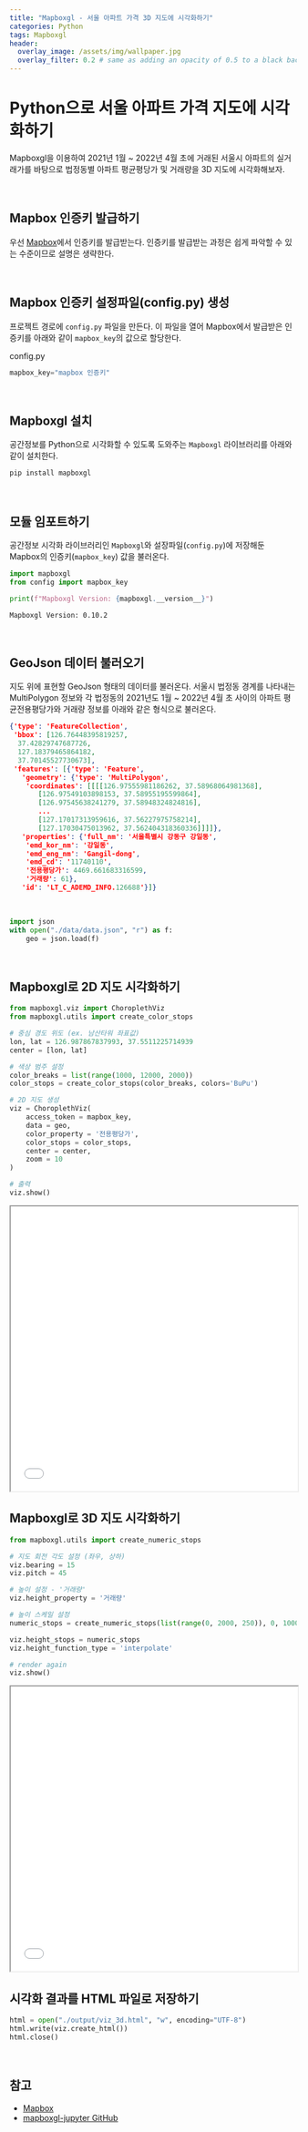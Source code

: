 ```yaml
---
title: "Mapboxgl - 서울 아파트 가격 3D 지도에 시각화하기"
categories: Python
tags: Mapboxgl
header:
  overlay_image: /assets/img/wallpaper.jpg
  overlay_filter: 0.2 # same as adding an opacity of 0.5 to a black background
---
```


# Python으로 서울 아파트 가격 지도에 시각화하기

Mapboxgl을 이용하여 2021년 1월 ~ 2022년 4월 초에 거래된 서울시 아파트의 실거래가를 바탕으로 법정동별 아파트 평균평당가 및 거래량을 3D 지도에 시각화해보자.

<br>

## Mapbox 인증키 발급하기

우선 [Mapbox](https://www.mapbox.com/)에서 인증키를 발급받는다. 인증키를 발급받는 과정은 쉽게 파악할 수 있는 수준이므로 설명은 생략한다.

<br>

## Mapbox 인증키 설정파일(config.py) 생성

프로젝트 경로에 `config.py` 파일을 만든다. 이 파일을 열어 Mapbox에서 발급받은 인증키를 아래와 같이 `mapbox_key`의 값으로 할당한다.

config.py
```python
mapbox_key="mapbox 인증키"
```

<br>

## Mapboxgl 설치

공간정보를 Python으로 시각화할 수 있도록 도와주는 `Mapboxgl` 라이브러리를 아래와 같이 설치한다. 

```bash
pip install mapboxgl
```

<br>

## 모듈 임포트하기

공간정보 시각화 라이브러리인 `Mapboxgl`와 설장파일(`config.py`)에 저장해둔 Mapbox의 인증키(`mapbox_key`) 값을 불러온다.


```python
import mapboxgl
from config import mapbox_key

print(f"Mapboxgl Version: {mapboxgl.__version__}")
```

    Mapboxgl Version: 0.10.2
    

<br>

## GeoJson 데이터 불러오기

지도 위에 표현할 GeoJson 형태의 데이터를 불러온다. 서울시 법정동 경계를 나타내는 MultiPolygon 정보와 각 법정동의 2021년도 1월 ~ 2022년 4월 초 사이의 아파트 평균전용평당가와 거래량 정보를 아래와 같은 형식으로 불러온다.

```json
{'type': 'FeatureCollection',
 'bbox': [126.76448395819257,
  37.42829747687726,
  127.18379465864182,
  37.70145527730673],
 'features': [{'type': 'Feature',
   'geometry': {'type': 'MultiPolygon',
    'coordinates': [[[[126.97555981186262, 37.58968064981368],
       [126.97549103898153, 37.58955195599864],
       [126.97545638241279, 37.58948324824816],
       ...
       [127.17017313959616, 37.56227975758214],
       [127.17030475013962, 37.562404318360336]]]]},
   'properties': {'full_nm': '서울특별시 강동구 강일동',
    'emd_kor_nm': '강일동',
    'emd_eng_nm': 'Gangil-dong',
    'emd_cd': '11740110',
    '전용평당가': 4469.661683316599,
    '거래량': 61},
   'id': 'LT_C_ADEMD_INFO.126688'}]}
```


<br>

```python
import json
with open("./data/data.json", "r") as f:
    geo = json.load(f)
```

<br>

## Mapboxgl로 2D 지도 시각화하기


```python
from mapboxgl.viz import ChoroplethViz
from mapboxgl.utils import create_color_stops

# 중심 경도 위도 (ex. 남산타워 좌표값)
lon, lat = 126.987867837993, 37.5511225714939
center = [lon, lat]

# 색상 범주 설정
color_breaks = list(range(1000, 12000, 2000))
color_stops = create_color_stops(color_breaks, colors='BuPu')

# 2D 지도 생성
viz = ChoroplethViz(
    access_token = mapbox_key,
    data = geo,
    color_property = '전용평당가',
    color_stops = color_stops,
    center = center,
    zoom = 10
)

# 출력
viz.show()
```

<iframe
  src="/assets/html/mapboxgl/viz_2d.html"
  style="width:100%; height:500px;"
></iframe>

<br>

## Mapboxgl로 3D 지도 시각화하기


```python
from mapboxgl.utils import create_numeric_stops

# 지도 회전 각도 설정 (좌우, 상하)
viz.bearing = 15
viz.pitch = 45

# 높이 설정 - '거래량'
viz.height_property = '거래량'

# 높이 스케일 설정
numeric_stops = create_numeric_stops(list(range(0, 2000, 250)), 0, 10000)

viz.height_stops = numeric_stops
viz.height_function_type = 'interpolate'

# render again
viz.show()
```

<iframe
  src="/assets/html/mapboxgl/viz_3d.html"
  style="width:100%; height:500px;"
></iframe>

<br>

## 시각화 결과를 HTML 파일로 저장하기


```python
html = open("./output/viz_3d.html", "w", encoding="UTF-8")
html.write(viz.create_html())
html.close()
```

<br>

## 참고

- [Mapbox](https://www.mapbox.com/)
- [mapboxgl-jupyter GitHub](https://github.com/mapbox/mapboxgl-jupyter)
